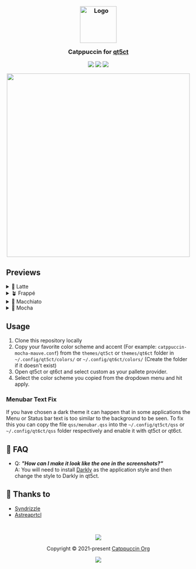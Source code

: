 <h3 align="center">
	<img src="https://raw.githubusercontent.com/catppuccin/catppuccin/main/assets/logos/exports/1544x1544_circle.png" width="100" alt="Logo"/><br/>
	<img src="https://raw.githubusercontent.com/catppuccin/catppuccin/main/assets/misc/transparent.png" height="30" width="0px"/>
	Catppuccin for <a href="https://github.com/desktop-app/qt5ct">qt5ct</a>
	<img src="https://raw.githubusercontent.com/catppuccin/catppuccin/main/assets/misc/transparent.png" height="30" width="0px"/>
</h3>

<p align="center">
	<a href="https://github.com/catppuccin/qt5ct/stargazers"><img src="https://img.shields.io/github/stars/catppuccin/qt5ct?colorA=363a4f&colorB=b7bdf8&style=for-the-badge"></a>
	<a href="https://github.com/catppuccin/qt5ct/issues"><img src="https://img.shields.io/github/issues/catppuccin/qt5ct?colorA=363a4f&colorB=f5a97f&style=for-the-badge"></a>
	<a href="https://github.com/catppuccin/qt5ct/contributors"><img src="https://img.shields.io/github/contributors/catppuccin/qt5ct?colorA=363a4f&colorB=a6da95&style=for-the-badge"></a>
</p>

<p align="center">
	<img width=500 src="assets/preview.png"/>
</p>

## Previews

<details>
<summary>🌻 Latte</summary>
<img width=500 src="assets/latte.png"/> 
</details>
<details>
<summary>🪴 Frappé</summary>
<img width=500 src="assets/frappe.png"/> 
</details>
<details>
<summary>🌺 Macchiato</summary>
<img width=500 src="assets/macchiato.png"/> 
</details>
<details>
<summary>🌿 Mocha</summary>
<img width=500 src="assets/mocha.png"/> 
</details>

## Usage

1. Clone this repository locally
2. Copy your favorite color scheme and accent (For example: `catppuccin-mocha-mauve.conf`) from the `themes/qt5ct` or `themes/qt6ct` folder in `~/.config/qt5ct/colors/` or `~/.config/qt6ct/colors/` (Create the folder if it doesn't exist)
3. Open qt5ct or qt6ct and select custom as your pallete provider.
4. Select the color scheme you copied from the dropdown menu and hit apply.

### Menubar Text Fix

If you have chosen a dark theme it can happen that in some applications the Menu or Status bar text is too similar to the background to be seen.
To fix this you can copy the file `qss/menubar.qss` into the `~/.config/qt5ct/qss` or `~/.config/qt6ct/qss` folder respectively and enable it with qt5ct or qt6ct.

## 🙋 FAQ

- Q: **_"How can I make it look like the one in the screenshots?"_**\
  A: You will need to install [Darkly](https://github.com/Bali10050/Darkly) as the application style and then change the style to Darkly in qt5ct.

## 💝 Thanks to

- [Syndrizzle](https://github.com/syndrizzle)
- [Astreaprtcl](https://github.com/astreaprtcl)

&nbsp;

<p align="center">
	<img src="https://raw.githubusercontent.com/catppuccin/catppuccin/main/assets/footers/gray0_ctp_on_line.svg?sanitize=true" />
</p>

<p align="center">
	Copyright &copy; 2021-present <a href="https://github.com/catppuccin" target="_blank">Catppuccin Org</a>
</p>

<p align="center">
	<a href="https://github.com/catppuccin/catppuccin/blob/main/LICENSE"><img src="https://img.shields.io/static/v1.svg?style=for-the-badge&label=License&message=MIT&logoColor=d9e0ee&colorA=363a4f&colorB=b7bdf8"/></a>
</p>
